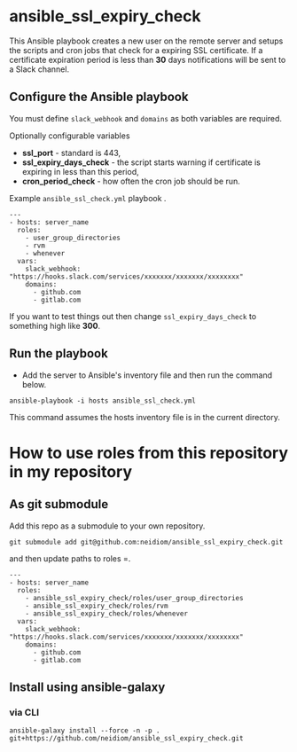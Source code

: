 # ansible_ssl_expiry_check

This Ansible playbook creates a new user on the remote server and setups the scripts and cron jobs that check for a expiring SSL certificate. If a certificate expiration period is less than **30** days notifications will be sent to a Slack channel.

## Configure the Ansible playbook

You must define `slack_webhook` and `domains` as both variables are required.

Optionally configurable variables
* **ssl_port** - standard is 443,
* **ssl_expiry_days_check** - the script starts warning if certificate is expiring in less than this period,
* **cron_period_check** - how often the cron job should be run.

Example ``ansible_ssl_check.yml`` playbook .

````
---
- hosts: server_name
  roles:
    - user_group_directories
    - rvm
    - whenever
  vars:
    slack_webhook: "https://hooks.slack.com/services/xxxxxxx/xxxxxxx/xxxxxxxx"
    domains:
      - github.com
      - gitlab.com
````
If you want to test things out then change `ssl_expiry_days_check` to something high like **300**.

## Run the playbook

* Add the server to Ansible's inventory file and then run the command below.

````
ansible-playbook -i hosts ansible_ssl_check.yml
````
This command assumes the hosts inventory file is in the current directory.


# How to use roles from this repository in my repository

## As git submodule

Add this repo as a submodule to your own repository.

````
git submodule add git@github.com:neidiom/ansible_ssl_expiry_check.git
````
and then update paths to roles =.

````
---
- hosts: server_name
  roles:
    - ansible_ssl_expiry_check/roles/user_group_directories
    - ansible_ssl_expiry_check/roles/rvm
    - ansible_ssl_expiry_check/roles/whenever
  vars:
    slack_webhook: "https://hooks.slack.com/services/xxxxxxx/xxxxxxx/xxxxxxxx"
    domains:
      - github.com
      - gitlab.com
````

## Install using ansible-galaxy

### via CLI

````
ansible-galaxy install --force -n -p .  git+https://github.com/neidiom/ansible_ssl_expiry_check.git
````

